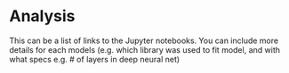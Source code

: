 # Analysis 


This can be a list of links to the Jupyter notebooks.
You can include more details for each models (e.g. which library was used to fit model, and with what specs e.g. # of layers in deep neural net)
